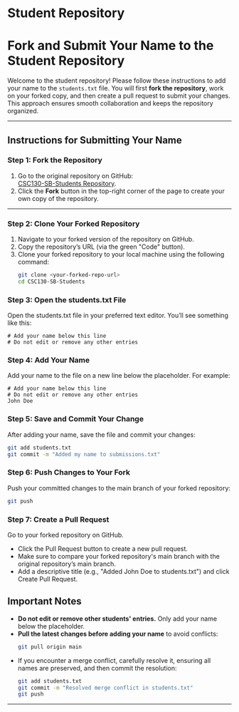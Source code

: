 # Student Repository

# Fork and Submit Your Name to the Student Repository  

Welcome to the student repository! Please follow these instructions to add your name to the `students.txt` file. You will first **fork the repository**, work on your forked copy, and then create a pull request to submit your changes. This approach ensures smooth collaboration and keeps the repository organized.

---

## **Instructions for Submitting Your Name**

### **Step 1: Fork the Repository**
1. Go to the original repository on GitHub:  
   [CSC130-SB-Students Repository](https://github.com/neumont-gamedev/CSC130-SB-Students).  
2. Click the **Fork** button in the top-right corner of the page to create your own copy of the repository.

---

### **Step 2: Clone Your Forked Repository**
1. Navigate to your forked version of the repository on GitHub.
2. Copy the repository’s URL (via the green "Code" button).  
3. Clone your forked repository to your local machine using the following command:  
   ```bash
   git clone <your-forked-repo-url>
   cd CSC130-SB-Students
   ```

### **Step 3: Open the students.txt File**

Open the students.txt file in your preferred text editor. You’ll see something like this:
```
# Add your name below this line
# Do not edit or remove any other entries
```
### Step 4: **Add Your Name**

Add your name to the file on a new line below the placeholder. For example:
```
# Add your name below this line
# Do not edit or remove any other entries
John Doe
```

### Step 5: Save and Commit Your Change
After adding your name, save the file and commit your changes:
```bash
git add students.txt
git commit -m "Added my name to submissions.txt"
```

### Step 6: Push Changes to Your Fork
Push your committed changes to the main branch of your forked repository:
```bash
git push
```

### Step 7: Create a Pull Request
Go to your forked repository on GitHub.
+ Click the Pull Request button to create a new pull request.
+ Make sure to compare your forked repository's main branch with the original repository’s main branch.
+ Add a descriptive title (e.g., "Added John Doe to students.txt") and click Create Pull Request.

## Important Notes
- **Do not edit or remove other students' entries.** Only add your name below the placeholder.
- **Pull the latest changes before adding your name** to avoid conflicts:
  ```bash
  git pull origin main
  ```
- If you encounter a merge conflict, carefully resolve it, ensuring all names are preserved, and then commit the resolution:
  ```bash
  git add students.txt
  git commit -m "Resolved merge conflict in students.txt"
  git push
  ```
---

